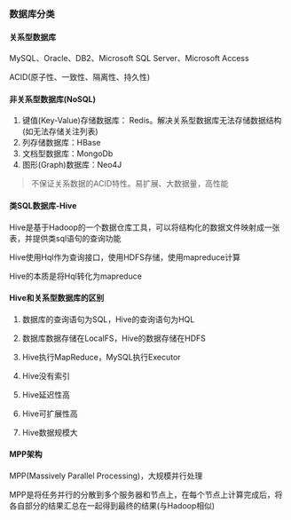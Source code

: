 ### 数据库分类

#### 关系型数据库

MySQL、Oracle、DB2、Microsoft SQL Server、Microsoft Access

ACID(原子性、一致性、隔离性、持久性)

#### 非关系型数据库(NoSQL)

1. 键值(Key-Value)存储数据库： Redis。解决关系型数据库无法存储数据结构(如无法存储关注列表)
2. 列存储数据库：HBase
3. 文档型数据库：MongoDb
4. 图形(Graph)数据库：Neo4J

> 不保证关系数据的ACID特性。易扩展、大数据量，高性能

#### 类SQL数据库-Hive

Hive是基于Hadoop的一个数据仓库工具，可以将结构化的数据文件映射成一张表，并提供类sql语句的查询功能

Hive使用Hql作为查询接口，使用HDFS存储，使用mapreduce计算

Hive的本质是将Hql转化为mapreduce

#### Hive和关系型数据库的区别

1. 数据库的查询语句为SQL，Hive的查询语句为HQL

2. 数据库数据存储在LocalFS，Hive的数据存储在HDFS

3. Hive执行MapReduce，MySQL执行Executor

4. Hive没有索引

5. Hive延迟性高

6. Hive可扩展性高

7. Hive数据规模大

#### MPP架构

MPP(Massively Parallel Processing)，大规模并行处理

MPP是将任务并行的分散到多个服务器和节点上，在每个节点上计算完成后，将各自部分的结果汇总在一起得到最终的结果(与Hadoop相似)